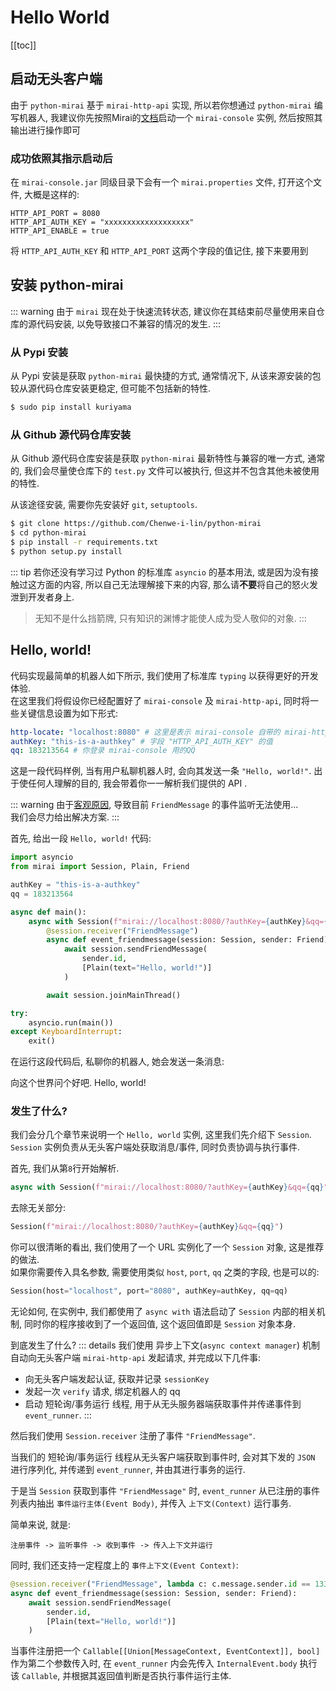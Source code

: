 # Hello World

[[toc]]

## 启动无头客户端
由于 `python-mirai` 基于 `mirai-http-api` 实现, 所以若你想通过 `python-mirai` 编写机器人,
我建议你先按照Mirai的[文档](https://github.com/mamoe/mirai/tree/master/mirai-console)启动一个 
`mirai-console` 实例, 然后按照其输出进行操作即可

### 成功依照其指示启动后
在 `mirai-console.jar` 同级目录下会有一个 `mirai.properties` 文件, 打开这个文件, 大概是这样的:

``` properties
HTTP_API_PORT = 8080
HTTP_API_AUTH_KEY = "xxxxxxxxxxxxxxxxxxx"
HTTP_API_ENABLE = true
```

将 `HTTP_API_AUTH_KEY` 和 `HTTP_API_PORT` 这两个字段的值记住, 接下来要用到

## 安装 python-mirai

::: warning
由于 `mirai` 现在处于快速流转状态, 建议你在其结束前尽量使用来自仓库的源代码安装,
以免导致接口不兼容的情况的发生.
:::

### 从 Pypi 安装
从 Pypi 安装是获取 `python-mirai` 最快捷的方式, 通常情况下, 从该来源安装的包较从源代码仓库安装更稳定, 但可能不包括新的特性.

``` bash
$ sudo pip install kuriyama
```

### 从 Github 源代码仓库安装
从 Github 源代码仓库安装是获取 `python-mirai` 最新特性与兼容的唯一方式,
通常的, 我们会尽量使仓库下的 `test.py` 文件可以被执行,
但这并不包含其他未被使用的特性.

从该途径安装, 需要你先安装好 `git`, `setuptools`.
```bash
$ git clone https://github.com/Chenwe-i-lin/python-mirai
$ cd python-mirai
$ pip install -r requirements.txt
$ python setup.py install
```

::: tip
若你还没有学习过 Python 的标准库 `asyncio` 的基本用法,
或是因为没有接触过这方面的内容,
所以自己无法理解接下来的内容,
那么请**不要**将自己的怒火发泄到开发者身上.
 > 无知不是什么挡箭牌, 只有知识的渊博才能使人成为受人敬仰的对象.
:::

## Hello, world!
代码实现最简单的机器人如下所示, 我们使用了标准库 `typing` 以获得更好的开发体验.  
在这里我们将假设你已经配置好了 `mirai-console` 及 `mirai-http-api`, 同时将一些关键信息设置为如下形式:

``` yml
http-locate: "localhost:8080" # 这里是表示 mirai-console 自带的 mirai-http-api 所启动的服务的地址, 不需要什么 "http://" 之类的
authKey: "this-is-a-authkey" # 字段 "HTTP_API_AUTH_KEY" 的值
qq: 183213564 # 你登录 mirai-console 用的QQ
```

这是一段代码样例, 当有用户私聊机器人时, 会向其发送一条 `"Hello, world!"`.
出于使任何人理解的目的, 我会带着你一一解析我们提供的 API .

::: warning
由于[客观原因](https://github.com/mamoe/mirai/issues/108), 导致目前 `FriendMessage` 的事件监听无法使用...  
我们会尽力给出解决方案.
:::


首先, 给出一段 `Hello, world!` 代码:
``` python
import asyncio
from mirai import Session, Plain, Friend

authKey = "this-is-a-authkey"
qq = 183213564

async def main():
    async with Session(f"mirai://localhost:8080/?authKey={authKey}&qq={qq}") as session:
        @session.receiver("FriendMessage")
        async def event_friendmessage(session: Session, sender: Friend):
            await session.sendFriendMessage(
                sender.id,
                [Plain(text="Hello, world!")]
            )

        await session.joinMainThread()

try:
    asyncio.run(main())
except KeyboardInterrupt:
    exit()
```

在运行这段代码后, 私聊你的机器人, 她会发送一条消息:

<panel-view title="聊天记录">
<chat-message nickname="Alice" color="#cc0066">向这个世界问个好吧.</chat-message>
<chat-message nickname="Bot" :avatar="$withBase('/mirai-head.png')">Hello, world!</chat-message>
</panel-view>

### 发生了什么?
我们会分几个章节来说明一个 `Hello, world` 实例, 这里我们先介绍下 `Session`.  
 `Session` 实例负责从无头客户端处获取消息/事件, 同时负责协调与执行事件.

首先, 我们从第`8`行开始解析.
``` python
async with Session(f"mirai://localhost:8080/?authKey={authKey}&qq={qq}") as session:
```

去除无关部分:
``` python
Session(f"mirai://localhost:8080/?authKey={authKey}&qq={qq}")
```

你可以很清晰的看出, 我们使用了一个 URL 实例化了一个 `Session` 对象, 这是推荐的做法.  
如果你需要传入具名参数, 需要使用类似 `host`, `port`, `qq` 之类的字段, 也是可以的:

``` python
Session(host="localhost", port="8080", authKey=authKey, qq=qq)
```

无论如何, 在实例中, 我们都使用了 `async with` 语法启动了 `Session` 内部的相关机制, 
同时你的程序接收到了一个返回值, 这个返回值即是 `Session` 对象本身.

到底发生了什么?
::: details
我们使用 异步上下文(`async context manager`) 机制自动向无头客户端 `mirai-http-api` 发起请求, 并完成以下几件事:
 - 向无头客户端发起认证, 获取并记录 `sessionKey`
 - 发起一次 `verify` 请求, 绑定机器人的 qq
 - 启动 短轮询/事务运行 线程, 用于从无头服务器端获取事件并传递事件到 `event_runner`.
:::

然后我们使用 `Session.receiver` 注册了事件 `"FriendMessage"`.

当我们的 短轮询/事务运行 线程从无头客户端获取到事件时,
会对其下发的 `JSON` 进行序列化, 并传递到 `event_runner`, 并由其进行事务的运行.

于是当 `Session` 获取到事件 `"FriendMessage"` 时,
`event_runner` 从已注册的事件列表内抽出 `事件运行主体(Event Body)`,
并传入 `上下文(Context)` 运行事务.

简单来说, 就是:
```
注册事件 -> 监听事件 -> 收到事件 -> 传入上下文并运行
```

同时, 我们还支持一定程度上的 `事件上下文(Event Context)`:

``` python
@session.receiver("FriendMessage", lambda c: c.message.sender.id == 133454534)
async def event_friendmessage(session: Session, sender: Friend):
    await session.sendFriendMessage(
        sender.id,
        [Plain(text="Hello, world!")]
    )
```

当事件注册把一个 `Callable[[Union[MessageContext, EventContext]], bool]` 作为第二个参数传入时,
在 `event_runner` 内会先传入 `InternalEvent.body` 执行该 `Callable`,
并根据其返回值判断是否执行事件运行主体.